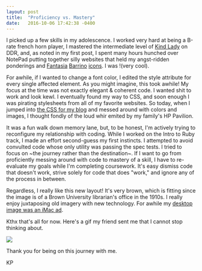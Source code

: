 ```yaml
---
layout: post
title:  "Proficiency vs. Mastery"
date:   2016-10-06 17:42:38 -0400
---
```


I picked up a few skills in my adolescence. I worked very hard at being a B-rate french horn player, I mastered the intermediate level of [Kind Lady](https://www.youtube.com/watch?v=iHtd8ls4H8s) on DDR, and, as noted in my first post, I spent many hours hunched over NotePad putting together silly websites that held my angst-ridden ponderings and [Fantasia](http://web.archive.org/web/20060510045740im_/http://i23.photobucket.com/albums/b391/kp1832/fan4.png) [Barrino](http://web.archive.org/web/20060510045740im_/http://godslave.isolated-dreams.net/fant.png) [icons](http://web.archive.org/web/20060510045740im_/http://i23.photobucket.com/albums/b391/kp1832/fan2.png). I was !(very cool).

For awhile, if I wanted to change a font color, I edited the style attribute for every single affected element. As you might imagine, this took awhile! My focus at the time was not exactly elegant & coherent code. I wanted shit to work and look kewl. I eventually found my way to CSS, and soon enough I was pirating stylesheets from all of my favorite websites. So today, when I jumped into [the CSS for my blog](https://github.com/kevdpow/kevdpow.github.io/tree/master/css) and messed around with colors and images, I thought fondly of the loud whir emited by my family's HP Pavilion. 

It was a fun walk down memory lane, but, to be honest, I'm actively trying to reconfigure my relationship with coding. While I worked on the Intro to Ruby track, I made an effort second-guess my first instincts. I attempted to avoid convulted code whose only utility was passing the spec tests. I tried to focus on ~the journey rather than the destination~. If I want to go from proficiently messing around with code to mastery of a skill, I have to re-evaluate my goals while I'm completing coursework. It's easy dismiss code that doesn't work, strive solely for code that does "work," and ignore any of the process in between. 

Regardless, I really like this new layout! It's very brown, which is fitting since the image is of a Brown University librarian's office in the 1910s. I really enjoy juxtaposing old imagery with new technology. For awhile my [desktop image was an iMac ad](https://pbs.twimg.com/media/CqzQX8VW8AUORjY.jpg). 

Kthx that's all for now. Here's a gif my friend sent me that I cannot stop thinking about. 

![](https://media.giphy.com/media/3o7qEbukQhgu3v1Ci4/giphy.gif)

Thank you for being on this journey with me.

KP
